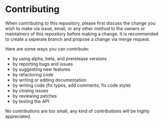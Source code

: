 # Contributing

When contributing to this repository, please first discuss the change you wish
to make via issue, email, or any other method to the owners or maintainers of
this repository before making a change. It is recommended to create a seperate
branch and propose a change via merge request.

Here are some ways you can contribute:

* by using alpha, beta, and prerelease versions
* by reporting bugs and issues
* by suggesting new features
* by refactoring code
* by writing or editing documentation
* by writing code (fix typos, add comments, fix code style)
* by closing issues
* by reviewing patches
* by testing the API

No contributions are too small, any kind of contributions will be highly
appreciated.
